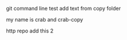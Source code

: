 git command line test
add text from copy folder

my name is crab and crab-copy

http repo add this 2